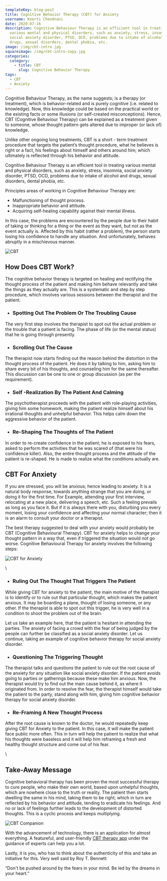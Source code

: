 ```yaml
---
templateKey: blog-post
title: Cognitive Behavior Therapy (CBT) for Anxiety
username: Keerti Chandnani
date: 2020-07-16
description: Cognitive Behaviour Therapy is an efficient tool in treating
  various mental and physical disorders, such as anxiety, stress, insomnia,
  social anxiety disorder, PTSD, OCD, problems due to intake of alcohol and
  drugs, sexual disorders, dental phobia, etc.
image: /img/cbt-intro.jpg
squareimage: /img/cbt-intro-copy.jpg
categories:
  category:
    - title: CBT
      slug: Cognitive Behavior Therapy
tags:
  - CBT
  - Anxiety
---
```

<!--StartFragment-->

Cognitive Behaviour Therapy, as the name suggests; is a therapy (or treatment), which is behavior-related and is purely cognitive (i.e. related to knowledge). Now, this knowledge could be based on the practical world or the existing facts or some illusions (or self-created misconceptions). Hence, CBT (Cognitive Behaviour Therapy) can be explained as a treatment given to someone, whose thought pattern gets altered due to improper (or lack of) knowledge.

Unlike other ongoing long treatments, CBT is a short - term treatment procedure that targets the patient’s thought procedure, what he believes is right or a fact, his feelings about himself and others around him; which ultimately is reflected through his behavior and attitude.

Cognitive Behaviour Therapy is an efficient tool in treating various mental and physical disorders, such as anxiety, stress, insomnia, social anxiety disorder, PTSD, OCD, problems due to intake of alcohol and drugs, sexual disorders, dental phobia, etc.

Principles areas of working in Cognitive Behaviour Therapy are:

* Malfunctioning of thought process.
* Inappropriate behavior and attitude.
* Acquiring self-healing capability against their mental illness.

In this case, the problems are encountered by the people due to their habit of taking or thinking for a thing or the event as they want, but not as the event actually is. Affected by this habit (rather a problem), the person starts losing his confidence to handle any situation. And unfortunately, behaves abruptly in a mischievous manner.

![CBT ](/img/cbt-3.png "CBT")

<!--StartFragment-->

## How Does CBT Work?

The cognitive behavior therapy is targeted on healing and rectifying the thought process of the patient and making him behave relevantly and take the things as they actually are. This is a systematic and step by step procedure, which involves various sessions between the therapist and the patient.

* ### Spotting Out The Problem Or The Troubling Cause

The very first step involves the therapist to spot out the actual problem or the trouble that a patient is facing. The phase of life (or the mental status) that he is going through presently.

* ### Scrolling Out The Cause

The therapist now starts finding out the reason behind the distortion in the thought process of the patient. He does it by talking to him, asking him to share every bit of his thoughts, and counseling him for the same thereafter. This discussion can be one to one or group discussion (as per the requirement).

* ### Self -Realization By The Patient And Calming

The psychotherapist proceeds with the patient with role-playing activities, giving him some homework, making the patient realize himself about his irrational thoughts and unhelpful behavior. This helps calm down the aggressive behavior of the patient.

* ### Re-Shaping The Thoughts of The Patient

In order to re-create confidence in the patient; he is exposed to his fears, asked to perform the activities that he was scared of (that were his confidence killer). Also, the entire thought process and the attitude of the patient is re-shaped. He is made to realize what the conditions actually are.

<!--StartFragment-->

## CBT For Anxiety

If you are stressed, you will be anxious; hence leading to anxiety. It is a natural body response, towards anything strange that you are doing, or doing it for the first time. For Example, attending your first interview, relocating at a new place, delivering a speech, etc. Such a feeling prevails as long as you face it. But if it is always there with you, disturbing you every moment, losing your confidence and affecting your normal character; then it is an alarm to consult your doctor or a therapist.

The best therapy suggested to deal with your anxiety would probably be CBT (Cognitive Behavioural Therapy). CBT for anxiety helps to change your thought pattern in a way that, even if triggered the situation would not go worse. Cognitive Behavioural Therapy for anxiety involves the following steps:

![CBT for Anxiety](/img/cbt.jpg "CBT for Anxiety")

<!--EndFragment-->\
<!--StartFragment-->

* ### Ruling Out The Thought That Triggers The Patient

While giving CBT for anxiety to the patient, the main motive of the therapist is to identify or to rule out that particular thought, which makes the patient anxious. It may be boarding a plane, thought of losing someone, or any other. If the therapist is able to spot out this trigger, he is very well in a condition to shoot the problem out of the brain.

Let us take an example here, that the patient is hesitant in attending the parties. The anxiety of facing a crowd with the fear of being judged by the people can further be classified as a social anxiety disorder. Let us continue, taking an example of cognitive behavior therapy for social anxiety disorder.

* ### Questioning The Triggering Thought

The therapist talks and questions the patient to rule out the root cause of the anxiety for any situation like social anxiety disorder. If the patient avoids going to parties or gatherings because these make him anxious. Now, the therapist would try to find out the main cause behind it, as where it originated from. In order to resolve the fear, the therapist himself would take the patient to the party, stand along with him, giving him cognitive behavior therapy for social anxiety disorder.

* ### Re-Framing A New Thought Process

After the root cause is known to the doctor, he would repeatedly keep giving CBT for Anxiety to the patient. In this case, it will make the patient face public more often. This in turn will help the patient to realize that what his thoughts were baseless and it will help him reframing a fresh and healthy thought structure and come out of his fear.

\
<!--StartFragment-->

## Take-Away Message

Cognitive behavioral therapy has been proven the most successful therapy to cure people, who make their own world, based upon unhelpful thoughts, which are nowhere close to the truth or reality. The patient then starts dwelling the same in his mind, taking them to be right; which in turn are reflected by his behavior and attitude, tending to eradicate his feelings. And no or lack of feelings further leads to the development of distorted thoughts. This is a cyclic process and keeps multiplying.

![CBT Companion](/img/cbt_companion_.png "CBT Companion")

<!--EndFragment-->

<!--StartFragment-->

With the advancement of technology, there is an application for almost everything. A featureful, and user-friendly [CBT therapy app](https://www.swasth.co/cbt-companion/) under the guidance of experts can help you a lot.

Lastly, it is you, who has to think about the authenticity of this and take an initiative for this. Very well said by Roy T. Bennett:

“Don't be pushed around by the fears in your mind. Be led by the dreams in your heart.”



<!--EndFragment-->

<!--EndFragment-->

<!--EndFragment-->

<!--EndFragment-->